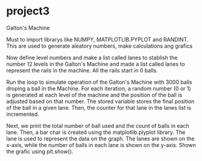 # project3
Galton's Machine

Must to import librarys like NUMPY, MATPLOTLIB.PYPLOT and RANDINT. This are used to generate aleatory numbers, make calculations ang grafics

Now define level numbers and make a list called lanes to stablish the number 12 levels in the Galton's Machine and made a list called lanes to represent the rails in the machine. All the rails start in 0 balls.

Run the loop to simulate operation of the Galton's Machine with 3000 balls droping a ball in the Machine. For each iteration, a random number (0 or 1) is generated at each level of the machine and the position of the ball is adjusted based on that number.
The stored variable stores the final position of the ball in a given lane. Then, the counter for that lane in the lanes list is incremented.

Next, we print the total number of ball used and the count of balls in each lane. Then, a bar char is created using the matplotlib.plyplot library. The lane is used to represent the data on the graph. The lanes are shown on the x-axis, while the number of balls in each lane is shown on the y-axis. Shown the grafic using plt.show().

